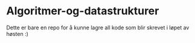 # Algoritmer-og-datastrukturer
Dette er bare en repo for å kunne lagre all kode som blir skrevet i løpet av høsten
:)

